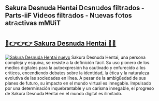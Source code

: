 ## Sakura Desnuda Hentai D𝚎sn𝚞dos filtr𝚊dos - Parts-iiF Vid𝚎os filtr𝚊dos - N𝚞evas f𝚘tos atr𝚊ctivas mMUiT

# <h2><a href="http://mba01ux.tromn.icu/?c=Sakura+Desnuda+Hentai">🔗👉👉👉 Sakura Desnuda Hentai 🔗🔗</a></h2>

[![Sakura Desnuda Hentai nuevo](https://i.imgur.com/pEAQMta.gif)](http://mba01ux.tromn.icu/?c=Sakura+Desnuda+Hentai)
Sakura Desnuda Hentai, una persona compleja y esquiva, se resiste a la definición fácil. Su uso pionero de los medios digitales para la autoexpresión ha cautivado y enfurecido a los críticos, encendiendo debates sobre la identidad, la ética y la naturaleza evolutiva de las sociedades en línea. A pesar de la ambigüedad de sus planes de futuro, su impacto en el mundo virtual es innegable. Impulsado por una determinación inquebrantable y un carisma innegable, el progreso de Sakura Desnuda Hentai en el mundo digital es ilimitado.
